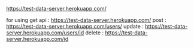  https://test-data-server.herokuapp.com/
 
 for using get api :  https://test-data-server.herokuapp.com/
 post : https://test-data-server.herokuapp.com/users/
 update : https://test-data-server.herokuapp.com/users/id
 delete : https://test-data-server.herokuapp.com/id
 
